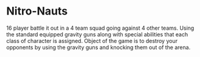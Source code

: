 # Nitro-Nauts
16 player battle it out in a 4 team squad going against 4 other teams.  Using the standard equipped gravity guns along with special abilities that each class of character is assigned.  Object of the game is to destroy your opponents by using the gravity guns and knocking them out of the arena. 

